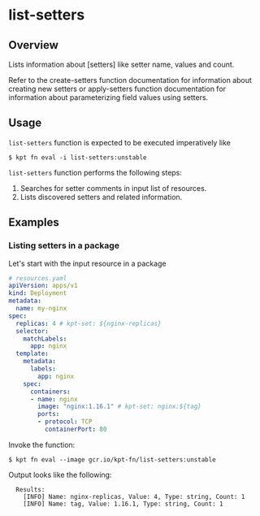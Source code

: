 # list-setters

## Overview

<!--mdtogo:Short-->

Lists information about [setters] like setter name, values and count.

Refer to the create-setters function documentation for information about creating new setters or apply-setters function documentation for information about parameterizing field values using setters.

<!--mdtogo-->

<!--mdtogo:Long-->

## Usage

`list-setters` function is expected to be executed imperatively like

```shell
$ kpt fn eval -i list-setters:unstable
```

`list-setters` function performs the following steps:

1. Searches for setter comments in input list of resources.
1. Lists discovered setters and related information.

<!--mdtogo-->

## Examples

<!--mdtogo:Examples-->

### Listing setters in a package

Let's start with the input resource in a package

```yaml
# resources.yaml
apiVersion: apps/v1
kind: Deployment
metadata:
  name: my-nginx
spec:
  replicas: 4 # kpt-set: ${nginx-replicas}
  selector:
    matchLabels:
      app: nginx
  template:
    metadata:
      labels:
        app: nginx
    spec:
      containers:
      - name: nginx
        image: "nginx:1.16.1" # kpt-set: nginx:${tag}
        ports:
        - protocol: TCP
          containerPort: 80
```

Invoke the function:

```shell
$ kpt fn eval --image gcr.io/kpt-fn/list-setters:unstable
```

Output looks like the following:

```shell
  Results:
    [INFO] Name: nginx-replicas, Value: 4, Type: string, Count: 1
    [INFO] Name: tag, Value: 1.16.1, Type: string, Count: 1
```

<!--mdtogo-->

[setter]: https://catalog.kpt.dev/apply-setters/v0.1/?id=definitions